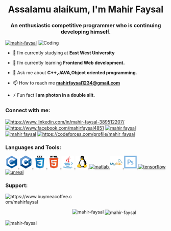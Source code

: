 <h1 align="center">Assalamu alaikum, I'm Mahir Faysal</h1>
<h3 align="center">An enthusiastic competitive programmer who is continuing developing himself.</h3>

<img align="right" alt="Coding" width="400" src="https://www.google.com/url?sa=i&url=https%3A%2F%2Fgithub.com%2Fnishanb&psig=AOvVaw35mrdawSgNVKWxmiNd6UyO&ust=1696860570651000&source=images&cd=vfe&opi=89978449&ved=0CBEQjRxqFwoTCMiL763Q5oEDFQAAAAAdAAAAABAR">

<p align="left"> <a href="https://github.com/ryo-ma/github-profile-trophy"><img src="https://github-profile-trophy.vercel.app/?username=mahir-faysal" alt="mahir-faysal" /></a> </p>

- 🏫 I’m currently studying at **East West University**

- 🌱 I’m currently learning **Frontend Web development.**

- 💬 Ask me about **C++,JAVA,Object oriented programming.**

- 📫 How to reach me **mahirfaysal1234@gmail.com**

- ⚡ Fun fact **I am photon in a double slit.**

<h3 align="left">Connect with me:</h3>
<p align="left">
<a href="https://linkedin.com/in/https://www.linkedin.com/in/mahir-faysal-389512207/" target="blank"><img align="center" src="https://raw.githubusercontent.com/rahuldkjain/github-profile-readme-generator/master/src/images/icons/Social/linked-in-alt.svg" alt="https://www.linkedin.com/in/mahir-faysal-389512207/" height="30" width="40" /></a>
<a href="https://fb.com/https://www.facebook.com/mahirfaysal4851" target="blank"><img align="center" src="https://raw.githubusercontent.com/rahuldkjain/github-profile-readme-generator/master/src/images/icons/Social/facebook.svg" alt="https://www.facebook.com/mahirfaysal4851" height="30" width="40" /></a>
<a href="https://www.codechef.com/users/mahir faysal" target="blank"><img align="center" src="https://cdn.jsdelivr.net/npm/simple-icons@3.1.0/icons/codechef.svg" alt="mahir faysal" height="30" width="40" /></a>
<a href="https://www.hackerrank.com/mahir faysal" target="blank"><img align="center" src="https://raw.githubusercontent.com/rahuldkjain/github-profile-readme-generator/master/src/images/icons/Social/hackerrank.svg" alt="mahir faysal" height="30" width="40" /></a>
<a href="https://codeforces.com/profile/https://codeforces.com/profile/mahir_faysal" target="blank"><img align="center" src="https://raw.githubusercontent.com/rahuldkjain/github-profile-readme-generator/master/src/images/icons/Social/codeforces.svg" alt="https://codeforces.com/profile/mahir_faysal" height="30" width="40" /></a>
</p>

<h3 align="left">Languages and Tools:</h3>
<p align="left"> <a href="https://www.cprogramming.com/" target="_blank" rel="noreferrer"> <img src="https://raw.githubusercontent.com/devicons/devicon/master/icons/c/c-original.svg" alt="c" width="40" height="40"/> </a> <a href="https://www.w3schools.com/cpp/" target="_blank" rel="noreferrer"> <img src="https://raw.githubusercontent.com/devicons/devicon/master/icons/cplusplus/cplusplus-original.svg" alt="cplusplus" width="40" height="40"/> </a> <a href="https://www.w3schools.com/css/" target="_blank" rel="noreferrer"> <img src="https://raw.githubusercontent.com/devicons/devicon/master/icons/css3/css3-original-wordmark.svg" alt="css3" width="40" height="40"/> </a> <a href="https://www.w3.org/html/" target="_blank" rel="noreferrer"> <img src="https://raw.githubusercontent.com/devicons/devicon/master/icons/html5/html5-original-wordmark.svg" alt="html5" width="40" height="40"/> </a> <a href="https://www.java.com" target="_blank" rel="noreferrer"> <img src="https://raw.githubusercontent.com/devicons/devicon/master/icons/java/java-original.svg" alt="java" width="40" height="40"/> </a> <a href="https://www.linux.org/" target="_blank" rel="noreferrer"> <img src="https://raw.githubusercontent.com/devicons/devicon/master/icons/linux/linux-original.svg" alt="linux" width="40" height="40"/> </a> <a href="https://www.mathworks.com/" target="_blank" rel="noreferrer"> <img src="https://upload.wikimedia.org/wikipedia/commons/2/21/Matlab_Logo.png" alt="matlab" width="40" height="40"/> </a> <a href="https://www.mysql.com/" target="_blank" rel="noreferrer"> <img src="https://raw.githubusercontent.com/devicons/devicon/master/icons/mysql/mysql-original-wordmark.svg" alt="mysql" width="40" height="40"/> </a> <a href="https://www.photoshop.com/en" target="_blank" rel="noreferrer"> <img src="https://raw.githubusercontent.com/devicons/devicon/master/icons/photoshop/photoshop-line.svg" alt="photoshop" width="40" height="40"/> </a> <a href="https://www.tensorflow.org" target="_blank" rel="noreferrer"> <img src="https://www.vectorlogo.zone/logos/tensorflow/tensorflow-icon.svg" alt="tensorflow" width="40" height="40"/> </a> <a href="https://unrealengine.com/" target="_blank" rel="noreferrer"> <img src="https://raw.githubusercontent.com/kenangundogan/fontisto/036b7eca71aab1bef8e6a0518f7329f13ed62f6b/icons/svg/brand/unreal-engine.svg" alt="unreal" width="40" height="40"/> </a> </p>

<h3 align="left">Support:</h3>
<p><a href="https://www.buymeacoffee.com/https://www.buymeacoffee.com/mahirfaysal"> <img align="left" src="https://cdn.buymeacoffee.com/buttons/v2/default-yellow.png" height="50" width="210" alt="https://www.buymeacoffee.com/mahirfaysal" /></a></p><br><br>

<p><img align="left" src="https://github-readme-stats.vercel.app/api/top-langs?username=mahir-faysal&show_icons=true&locale=en&layout=compact" alt="mahir-faysal" /></p>

<p>&nbsp;<img align="center" src="https://github-readme-stats.vercel.app/api?username=mahir-faysal&show_icons=true&locale=en" alt="mahir-faysal" /></p>

<p><img align="center" src="https://github-readme-streak-stats.herokuapp.com/?user=mahir-faysal&" alt="mahir-faysal" /></p>

